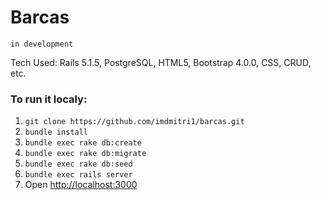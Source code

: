 # Barcas

`in development`

Tech Used: Rails 5.1.5, PostgreSQL, HTML5, Bootstrap 4.0.0, CSS, CRUD, etc.

### To run it localy:
1.  `git clone https://github.com/imdmitri1/barcas.git`
2.  `bundle install`
3.  `bundle exec rake db:create`
4.  `bundle exec rake db:migrate`
5.  `bundle exec rake db:seed`
6.  `bundle exec rails server`
7.  Open [http://localhost:3000](http://localhost:3000)

